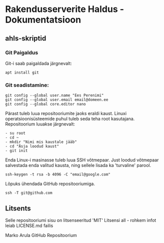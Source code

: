 # Rakendusserverite Haldus - Dokumentatsioon

## ahls-skriptid

### Git Paigaldus
Git-i saab paigaldada järgnevalt:
```
apt install git
```

### Git seadistamine:
```
git config --global user.name "Ees Perenimi"
git config --global user.email email@domeen.ee
git config --global core.editor nano
```

Pärast tuleb luua repositooriumite jaoks eraldi kaust. Linuxi operatsioonisüsteemide puhul tuleb seda teha root kasutajana. Repositoorium luuakse järgnevalt:
```
- su root
- cd ~
- mkdir "Nimi mis kaustale jääb"
- cd "Äsja loodud kaust"
- git init
```
Enda Linux-i masinasse tuleb luua SSH võtmepaar. Just loodud võtmepaar salvestada enda valitud kausta, ning sellele lisada ka 'turvaline' parool.
```
ssh-keygen -t rsa -b 4096 -C "email@google.com"
```
Lõpuks ühendada GitHub repositooriumiga.
```
ssh -T git@github.com
```

## Litsents
Selle repositooriumi sisu on litsenseeritud 'MIT' Litsensi all - rohkem infot leiab LICENSE.md failis

Marko Arula GitHub Repositoorium
